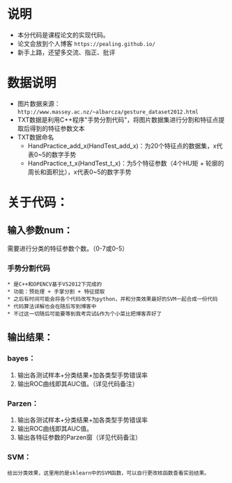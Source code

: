 # 说明
* 本分代码是课程论文的实现代码。
* 论文会放到个人博客 `https://pealing.github.io/`
* 新手上路，还望多交流、指正、批评 

# 数据说明
* 图片数据来源：`http://www.massey.ac.nz/~albarcza/gesture_dataset2012.html`
* TXT数据是利用C++程序"手势分割代码"，将图片数据集进行分割和特征点提取后得到的特征参数文本
* TXT数据命名
    * HandPractice_add_x(HandTest_add_x)：为20个特征点的数据集，x代表0~5的数字手势
    * HandPractice_t_x(HandTest_t_x)：为5个特征参数（4个HU矩 + 轮廓的周长和面积比），x代表0~5的数字手势

# 关于代码：
## 输入参数num：
需要进行分类的特征参数个数。（0-7或0-5）

### 手势分割代码
    * 是C++和OPENCV基于VS2012下完成的
    * 功能：预处理 + 手掌分割 + 特征提取
    * 之后有时间可能会将各个代码改写为python，并和分类效果最好的SVM一起合成一份代码
    * 代码算法详解也会在随后写到博客中
    * 不过这一切随后可能要等到我考完试&作为个小菜比把博客弄好了

## 输出结果：
### bayes：
1. 输出各测试样本+分类结果+加各类型手势错误率
2. 输出ROC曲线即其AUC值。（详见代码备注）

### Parzen：
1. 输出各测试样本+分类结果+加各类型手势错误率
2. 输出ROC曲线即其AUC值。
3. 输出各特征参数的Parzen窗（详见代码备注）

### SVM：
    给出分类效果，这里用的是sklearn中的SVM函数，可以自行更改核函数查看实验结果。
